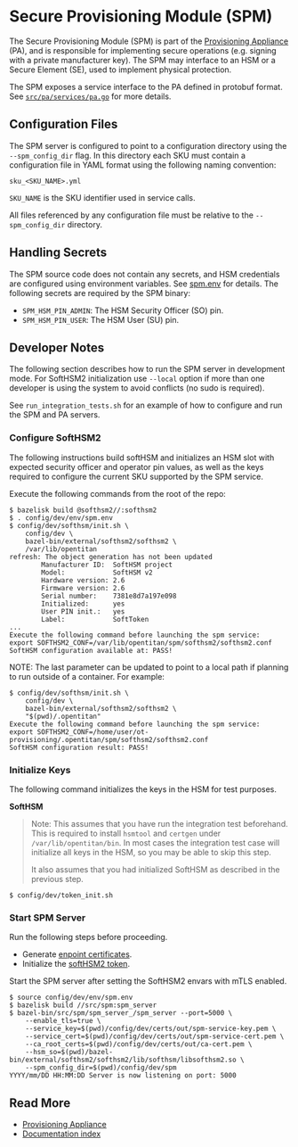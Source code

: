 # Secure Provisioning Module (SPM)

The Secure Provisioning Module (SPM) is part of the
[Provisioning Appliance](pa.md) (PA), and is responsible for implementing
secure operations (e.g. signing with a private manufacturer key). The SPM may
interface to an HSM or a Secure Element (SE), used to implement physical
protection.

The SPM exposes a service interface to the PA defined in protobuf format.
See [`src/pa/services/pa.go`](../src/pa/proto/pa.proto) for more details.

## Configuration Files

The SPM server is configured to point to a configuration directory using the
`--spm_config_dir` flag. In this directory each SKU must contain a
configuration file in YAML format using the following naming convention:

```
sku_<SKU_NAME>.yml
```

`SKU_NAME` is the SKU identifier used in service calls.

All files referenced by any configuration file must be relative to the
`--spm_config_dir` directory.

## Handling Secrets

The SPM source code does not contain any secrets, and HSM credentials are
configured using environment variables. See
[spm.env](../config/dev/env/spm.env) for details. The following secrets are
required by the SPM binary:

* `SPM_HSM_PIN_ADMIN`: The HSM Security Officer (SO) pin.
* `SPM_HSM_PIN_USER`: The HSM User (SU) pin.

## Developer Notes

The following section describes how to run the SPM server in development mode.
For SoftHSM2 initialization use `--local` option if more than one developer is
using the system to avoid conflicts (no sudo is required).

See `run_integration_tests.sh` for an example of how to configure and run
the SPM and PA servers.

### Configure SoftHSM2

The following instructions build softHSM and initializes an HSM slot with
expected security officer and operator pin values, as well as the keys required
to configure the current SKU supported by the SPM service.

Execute the following commands from the root of the repo:

```console
$ bazelisk build @softhsm2//:softhsm2
$ . config/dev/env/spm.env
$ config/dev/softhsm/init.sh \
    config/dev \
    bazel-bin/external/softhsm2/softhsm2 \
    /var/lib/opentitan
refresh: The object generation has not been updated
        Manufacturer ID:  SoftHSM project
        Model:            SoftHSM v2
        Hardware version: 2.6
        Firmware version: 2.6
        Serial number:    7381e8d7a197e098
        Initialized:      yes
        User PIN init.:   yes
        Label:            SoftToken
...
Execute the following command before launching the spm service:
export SOFTHSM2_CONF=/var/lib/opentitan/spm/softhsm2/softhsm2.conf
SoftHSM configuration available at: PASS!
```

NOTE: The last parameter can be updated to point to a local path if planning
to run outside of a container. For example:

```console
$ config/dev/softhsm/init.sh \
    config/dev \
    bazel-bin/external/softhsm2/softhsm2 \
    "$(pwd)/.opentitan"
Execute the following command before launching the spm service:
export SOFTHSM2_CONF=/home/user/ot-provisioning/.opentitan/spm/softhsm2/softhsm2.conf
SoftHSM configuration result: PASS!
```

### Initialize Keys

The following command initializes the keys in the HSM for test purposes.

**SoftHSM**

> Note: This assumes that you have run the integration test beforehand. This
> is required to install `hsmtool` and `certgen` under
> `/var/lib/opentitan/bin`. In most cases the integration test case will
> initialize all keys in the HSM, so you may be able to skip this step.
>
> It also assumes that you had initialized SoftHSM as described in the previous
> step.

```console
$ config/dev/token_init.sh
```

### Start SPM Server

Run the following steps before proceeding.

* Generate [enpoint certificates](auth.md#endpoint-certificates).
* Initialize the [softHSM2 token](#configure-softhsm2).

Start the SPM server after setting the SoftHSM2 envars with mTLS enabled.

```console
$ source config/dev/env/spm.env
$ bazelisk build //src/spm:spm_server
$ bazel-bin/src/spm/spm_server_/spm_server --port=5000 \
    --enable_tls=true \
    --service_key=$(pwd)/config/dev/certs/out/spm-service-key.pem \
    --service_cert=$(pwd)/config/dev/certs/out/spm-service-cert.pem \
    --ca_root_certs=$(pwd)/config/dev/certs/out/ca-cert.pem \
    --hsm_so=$(pwd)/bazel-bin/external/softhsm2/softhsm2/lib/softhsm/libsofthsm2.so \
    --spm_config_dir=$(pwd)/config/dev/spm
YYYY/mm/DD HH:MM:DD Server is now listening on port: 5000
```

## Read More

* [Provisioning Appliance](pa.md)
* [Documentation index](README.md)
